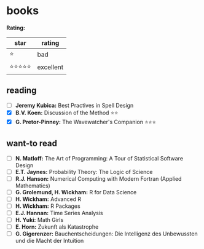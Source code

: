 # books
**Rating:**

star | rating
---- | ------
:star: | bad  
:star::star::star::star::star: | excellent  

## reading
- [ ] **Jeremy Kubica:** Best Practives in Spell Design
- [x] **B.V. Koen:** Discussion of the Method :star::star: 
- [x] **G. Pretor-Pinney:** The Wavewatcher's Companion :star::star::star: 

## want-to read
- [ ] **N. Matloff:** The Art of Programming: A Tour of Statistical Software Design
- [ ] **E.T. Jaynes:** Probability Theory: The Logic of Science
- [ ] **R.J. Hanson:** Numerical Computing with Modern Fortran (Applied Mathematics)
- [ ] **G. Grolemund, H. Wickham:** R for Data Science
- [ ] **H. Wickham:** Advanced R
- [ ] **H. Wickham:** R Packages
- [ ] **E.J. Hannan:** Time Series Analysis
- [ ] **H. Yuki:** Math Girls
- [ ] **E. Horn:** Zukunft als Katastrophe
- [ ] **G. Gigerenzer:** Bauchentscheidungen: Die Intelligenz des Unbewussten und die Macht der Intuition
